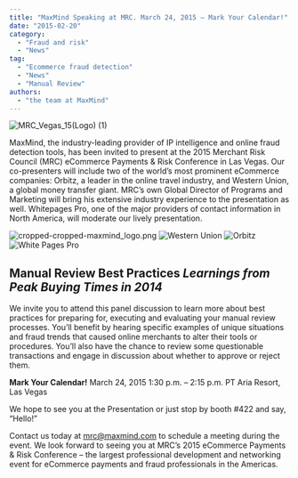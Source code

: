 ```yaml
---
title: "MaxMind Speaking at MRC. March 24, 2015 – Mark Your Calendar!"
date: "2015-02-20"
category:
  - "Fraud and risk"
  - "News"
tag:
  - "Ecommerce fraud detection"
  - "News"
  - "Manual Review"
authors:
  - "the team at MaxMind"
---
```


![MRC_Vegas_15(Logo) (1)](/images/2015/02/MRC_Vegas_15Logo-1-e1424453851417.jpg)

MaxMind, the industry-leading provider of IP intelligence and online fraud
detection tools, has been invited to present at the 2015 Merchant Risk Council
(MRC) eCommerce Payments & Risk Conference in Las Vegas. Our co-presenters will
include two of the world’s most prominent eCommerce companies: Orbitz, a leader
in the online travel industry, and Western Union, a global money transfer giant.
MRC’s own Global Director of Programs and Marketing will bring his extensive
industry experience to the presentation as well. Whitepages Pro, one of the
major providers of contact information in North America, will moderate our
lively presentation.

![cropped-cropped-maxmind_logo.png](/images/2015/02/cropped-cropped-maxmind_logo-e1424453285396.png)
![Western Union](/images/2015/02/Western-Union-e1424453215447.png)
![Orbitz](/images/2015/02/Orbitz-e1424453363302.png)
![White Pages Pro](/images/2015/02/White-Pages-Pro-e1424453527304-150x35.png)

## Manual Review Best Practices _Learnings from Peak Buying Times in 2014_

We invite you to attend this panel discussion to learn more about best practices
for preparing for, executing and evaluating your manual review processes. You’ll
benefit by hearing specific examples of unique situations and fraud trends that
caused online merchants to alter their tools or procedures. You’ll also have the
chance to review some questionable transactions and engage in discussion about
whether to approve or reject them.

**Mark Your Calendar!** March 24, 2015 1:30 p.m. – 2:15 p.m. PT Aria Resort, Las
Vegas

We hope to see you at the Presentation or just stop by booth #422 and say,
“Hello!”

Contact us today at <mrc@maxmind.com> to schedule a meeting during the event. We
look forward to seeing you at MRC’s 2015 eCommerce Payments & Risk Conference –
the largest professional development and networking event for eCommerce payments
and fraud professionals in the Americas.
